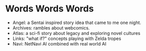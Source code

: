 Words Words Words
=================

* Angel: a Sentai inspired story idea that came to me one night.
* Archives: rambles about webcomics.
* Atlas: a sci-fi story about legacy and exploring novel cultures
* Links: "what if?" concepts playing with Zelda tropes
* Navi: NetNavi AI combined with real world AI
